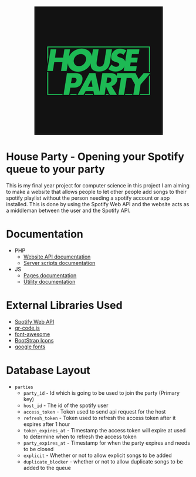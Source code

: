 <p align="center">
  <img src="assets/images/HousePartyLogo.png" width="350" height="350"/>
</p>

# House Party - Opening your Spotify queue to your party
This is my final year project for computer science in this project I am aiming to make a website that allows people to let other people add songs to their spotify playlist without the person needing a spotify account or app installed. This is done by using the Spotify Web API and the website acts as a middleman between the user and the Spotify API.
# Documentation
- PHP
  - [Website API documentation](assets/php/website/README.md)
  - [Server scripts documentation](assets/php/server/README.md)
- JS
  - [Pages documentation](assets/js/page/README.md)
  - [Utility documentation](assets/js/util/README.md)
# External Libraries Used
- [Spotify Web API](https://developer.spotify.com/documentation/web-api/)
- [qr-code.js](https://davidshimjs.github.io/qrcodejs/)
- [font-awesome](https://fontawesome.com/)
- [BootStrap Icons](https://getbootstrap.com/)
- [google fonts](https://fonts.google.com/specimen/Roboto)
# Database Layout
- ```parties```
  - ```party_id``` - Id which is going to be used to join the party (Primary key)
  - ```host_id``` - The id of the spotify user
  - ```access_token``` - Token used to send api request for the host
  - ```refresh_token``` - Token used to refresh the access token after it expires after 1 hour
  - ```token_expires_at``` - Timestamp the access token will expire at used to determine when to refresh the access token
  - ```party_expires_at``` - Timestamp for when the party expires and needs to be closed 
  - ```explicit``` - Whether or not to allow explicit songs to be added
  - ```duplicate_blocker``` - whether or not to allow duplicate songs to be added to the queue